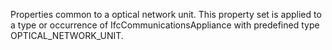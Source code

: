 Properties common to a optical network unit. This property set is applied to a type or occurrence of IfcCommunicationsAppliance with predefined type OPTICAL_NETWORK_UNIT.